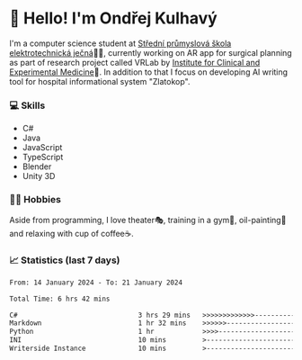 # 👋 Hello! I'm Ondřej Kulhavý

I'm a computer science student at [Střední průmyslová škola elektrotechnická ječná](https://www.spsejecna.cz/)👨‍🎓, currently working on AR app for surgical planning as part of research project called VRLab by [Institute for Clinical and Experimental Medicine](https://www.ikem.cz/en/)🏥.
In addition to that I focus on developing AI writing tool for hospital informational system "Zlatokop".

### 💻 Skills
- C#
- Java
- JavaScript
- TypeScript
- Blender
- Unity 3D

### 🏋️‍♂️ Hobbies

Aside from programming, I love theater🎭, training in a gym💪, oil-painting🎨 and relaxing with cup of coffee☕.
### 📈 Statistics (last 7 days)
<!--START_SECTION:waka-->

```txt
From: 14 January 2024 - To: 21 January 2024

Total Time: 6 hrs 42 mins

C#                              3 hrs 29 mins   >>>>>>>>>>>>>------------   51.96 %
Markdown                        1 hr 32 mins    >>>>>>-------------------   22.99 %
Python                          1 hr            >>>>---------------------   15.14 %
INI                             10 mins         >------------------------   02.64 %
Writerside Instance             10 mins         >------------------------   02.59 %
```

<!--END_SECTION:waka-->



